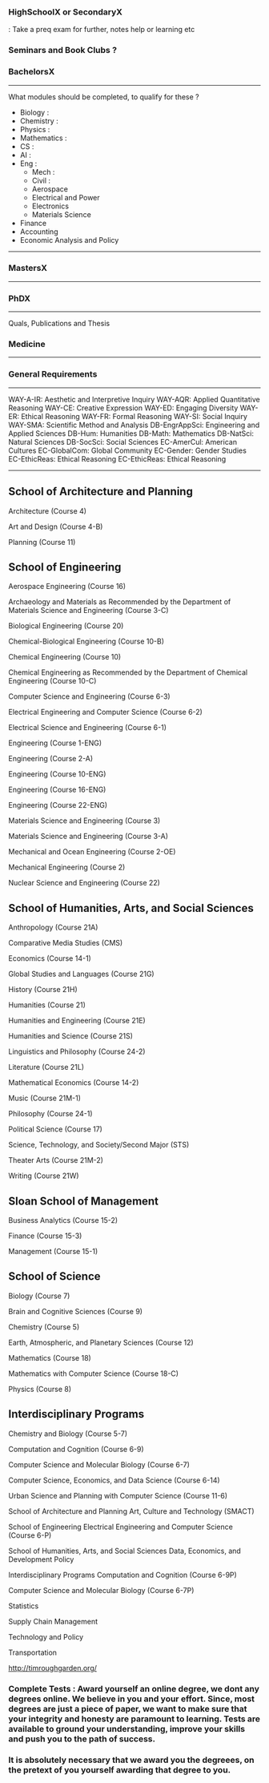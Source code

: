 ### HighSchoolX or SecondaryX

: Take a preq exam for further, notes help or learning etc
### Seminars and Book Clubs ?
### BachelorsX
---
What modules should be completed, to qualify for these ?
- Biology : 
- Chemistry : 
- Physics :
- Mathematics : 
- CS :
- AI :
- Eng :
  - Mech :
  - Civil :
  - Aerospace
  - Electrical and Power
  - Electronics
  - Materials Science
- Finance
- Accounting
- Economic Analysis and Policy

---

### MastersX

---


### PhDX
---

Quals, Publications and Thesis 

### Medicine 
---

### General Requirements 
---

WAY-A-IR: Aesthetic and Interpretive Inquiry
WAY-AQR: Applied Quantitative Reasoning
WAY-CE: Creative Expression
WAY-ED: Engaging Diversity
WAY-ER: Ethical Reasoning
WAY-FR: Formal Reasoning
WAY-SI: Social Inquiry
WAY-SMA: Scientific Method and Analysis
DB-EngrAppSci: Engineering and Applied Sciences
DB-Hum: Humanities
DB-Math: Mathematics
DB-NatSci: Natural Sciences
DB-SocSci: Social Sciences
EC-AmerCul: American Cultures
EC-GlobalCom: Global Community
EC-Gender: Gender Studies
EC-EthicReas: Ethical Reasoning
EC-EthicReas: Ethical Reasoning

---
## School of Architecture and Planning
Architecture (Course 4)

Art and Design (Course 4-B)

Planning (Course 11)

## School of Engineering
Aerospace Engineering (Course 16)

Archaeology and Materials as Recommended by the Department of Materials Science and Engineering (Course 3-C)

Biological Engineering (Course 20)

Chemical-Biological Engineering (Course 10-B)

Chemical Engineering (Course 10)

Chemical Engineering as Recommended by the Department of Chemical Engineering (Course 10-C)

Computer Science and Engineering (Course 6-3)

Electrical Engineering and Computer Science (Course 6-2)

Electrical Science and Engineering (Course 6-1)

Engineering (Course 1-ENG)

Engineering (Course 2-A)

Engineering (Course 10-ENG)

Engineering (Course 16-ENG)

Engineering (Course 22-ENG)

Materials Science and Engineering (Course 3)

Materials Science and Engineering (Course 3-A)

Mechanical and Ocean Engineering (Course 2-OE)

Mechanical Engineering (Course 2)

Nuclear Science and Engineering (Course 22)

## School of Humanities, Arts, and Social Sciences
Anthropology (Course 21A)

Comparative Media Studies (CMS)

Economics (Course 14-1)

Global Studies and Languages (Course 21G)

History (Course 21H)

Humanities (Course 21)

Humanities and Engineering (Course 21E)

Humanities and Science (Course 21S)

Linguistics and Philosophy (Course 24-2)

Literature (Course 21L)

Mathematical Economics (Course 14-2)

Music (Course 21M-1)

Philosophy (Course 24-1)

Political Science (Course 17)

Science, Technology, and Society/Second Major (STS)

Theater Arts (Course 21M-2)

Writing (Course 21W)

## Sloan School of Management
Business Analytics (Course 15-2)

Finance (Course 15-3)

Management (Course 15-1)

## School of Science
Biology (Course 7)

Brain and Cognitive Sciences (Course 9)

Chemistry (Course 5)

Earth, Atmospheric, and Planetary Sciences (Course 12)

Mathematics (Course 18)

Mathematics with Computer Science (Course 18-C)

Physics (Course 8)

## Interdisciplinary Programs
Chemistry and Biology (Course 5-7)

Computation and Cognition (Course 6-9)

Computer Science and Molecular Biology (Course 6-7)

Computer Science, Economics, and Data Science (Course 6-14)

Urban Science and Planning with Computer Science (Course 11-6)

<!-- Graduate Programs -->
School of Architecture and Planning
Art, Culture and Technology (SMACT)

School of Engineering
Electrical Engineering and Computer Science (Course 6-P)

School of Humanities, Arts, and Social Sciences
Data, Economics, and Development Policy

Interdisciplinary Programs
Computation and Cognition (Course 6-9P)

Computer Science and Molecular Biology (Course 6-7P)

Statistics

Supply Chain Management

Technology and Policy

Transportation

http://timroughgarden.org/

### Complete Tests : Award yourself an online degree, we dont any degrees online. We believe in you and your effort. Since, most degrees are just a piece of paper, we want to make sure that your integrity and honesty are paramount to learning. Tests are available to ground your understanding, improve your skills and push you to the path of success. 

### It is absolutely necessary that we award you the degreees, on the pretext of you yourself awarding that degree to you. 